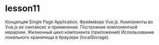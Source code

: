 # lesson11
Концепция Single Page Application. Фреймворк Vue.js. Компоненты во Vue.js их синтаксис и применение. Построение компонентной иерархии. Жизненный цикл компонента (приложения) Использование локального хранилища в браузере (localStorage).
